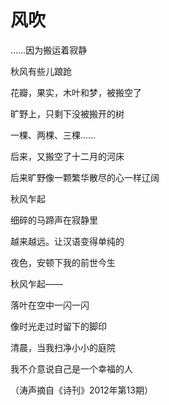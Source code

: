 # 风吹

……因为搬运着寂静

秋风有些儿踉跄

花瓣，果实，木叶和梦，被搬空了

旷野上，只剩下没被搬开的树

一棵、两棵、三棵……

后来，又搬空了十二月的河床

后来旷野像一颗繁华散尽的心一样辽阔

秋风乍起

细碎的马蹄声在寂静里

越来越远。让汉语变得单纯的

夜色，安顿下我的前世今生

秋风乍起——

落叶在空中一闪一闪

像时光走过时留下的脚印

清晨，当我扫净小小的庭院

我不介意说自己是一个幸福的人

（涛声摘自《诗刊》2012年第13期）